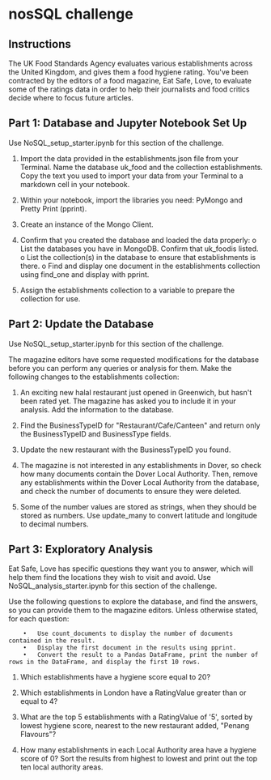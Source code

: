 # nosSQL challenge

## Instructions

The UK Food Standards Agency evaluates various establishments across the United Kingdom, and gives them a food hygiene rating. You've been contracted by the editors of a food magazine, Eat Safe, Love, to evaluate some of the ratings data in order to help their journalists and food critics decide where to focus future articles.

## Part 1: Database and Jupyter Notebook Set Up

Use NoSQL_setup_starter.ipynb for this section of the challenge.

1.	Import the data provided in the establishments.json file from your Terminal. Name the database uk_food and the collection establishments. Copy the text you used to import your data from your Terminal to a markdown cell in your notebook.

2.	Within your notebook, import the libraries you need: PyMongo and Pretty Print (pprint).

3.	Create an instance of the Mongo Client.

4.	Confirm that you created the database and loaded the data properly:
        o	List the databases you have in MongoDB. Confirm that uk_foodis listed.
        o	List the collection(s) in the database to ensure that establishments is there.
        o	Find and display one document in the establishments collection using find_one and display with pprint.

5.	Assign the establishments collection to a variable to prepare the collection for use.

## Part 2: Update the Database

Use NoSQL_setup_starter.ipynb for this section of the challenge.

The magazine editors have some requested modifications for the database before you can perform any queries or analysis for them. Make the following changes to the establishments collection:

1.	An exciting new halal restaurant just opened in Greenwich, but hasn't been rated yet. The magazine has asked you to include it in your analysis. Add the information to the database.

2.	Find the BusinessTypeID for "Restaurant/Cafe/Canteen" and return only the BusinessTypeID and BusinessType fields.

3.	Update the new restaurant with the BusinessTypeID you found.

4.	The magazine is not interested in any establishments in Dover, so check how many documents contain the Dover Local Authority. Then, remove any establishments within the Dover Local Authority from the database, and check the number of documents to ensure they were deleted.

5.	Some of the number values are stored as strings, when they should be stored as numbers. Use update_many to convert latitude and longitude to decimal numbers.

## Part 3: Exploratory Analysis

Eat Safe, Love has specific questions they want you to answer, which will help them find the locations they wish to visit and avoid.
Use NoSQL_analysis_starter.ipynb for this section of the challenge.
        
Use the following questions to explore the database, and find the answers, so you can provide them to the magazine editors.
Unless otherwise stated, for each question:

        •	Use count_documents to display the number of documents contained in the result.
        •	Display the first document in the results using pprint.
        •	Convert the result to a Pandas DataFrame, print the number of rows in the DataFrame, and display the first 10 rows.

1.	Which establishments have a hygiene score equal to 20?

2.	Which establishments in London have a RatingValue greater than or equal to 4?

3.	What are the top 5 establishments with a RatingValue of '5', sorted by lowest hygiene score, nearest to the new restaurant added, "Penang Flavours"?

4.	How many establishments in each Local Authority area have a hygiene score of 0? Sort the results from highest to lowest and print out the top ten local authority areas.
